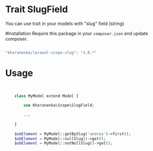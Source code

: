 # Trait SlugField
 
 You can use trait in your models with "slug" field (string)
 
#Installation
Require this package in your `composer.json` and update composer.
 
```php

"kharanenka/laravel-scope-slug": "1.0.*"

```

# Usage

```php

    
    class MyModel extend Model {
    
        use Kharanenka\Scope\SlugField;
    
        ...
    
    }
    
    $obElement = MyModel::getBySlug('andrey')->first();
    $obElement = MyModel::nullSlug()->get();
    $obElement = MyModel::notNullSlug()->get();
    
```